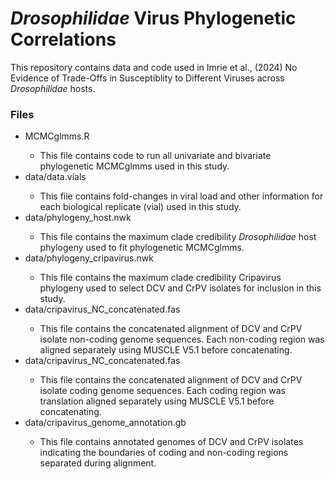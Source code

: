 # *Drosophilidae* Virus Phylogenetic Correlations

This repository contains data and code used in Imrie et al., (2024) No Evidence of Trade-Offs in Susceptiblity to Different Viruses across *Drosophilidae* hosts.

### Files
<ul>
  <li>MCMCglmms.R</li>
  <ul>
    <li>This file contains code to run all univariate and bivariate phylogenetic MCMCglmms used in this study.</li>
  </ul>
<li>data/data.vials</li>
<ul>
  <li>This file contains fold-changes in viral load and other information for each biological replicate (vial) used in this study. </li>
</ul>
  <li>data/phylogeny_host.nwk</li>
<ul>
  <li>This file contains the maximum clade credibility <em>Drosophilidae</em> host phylogeny used to fit phylogenetic MCMCglmms.</li>
</ul>
  <li>data/phylogeny_cripavirus.nwk</li>
<ul>
  <li>This file contains the maximum clade credibility Cripavirus phylogeny used to select DCV and CrPV isolates for inclusion in this study.</li>
</ul>
    <li>data/cripavirus_NC_concatenated.fas</li>
<ul>
  <li>This file contains the concatenated alignment of DCV and CrPV isolate non-coding genome sequences. Each non-coding region was aligned separately using MUSCLE V5.1 before concatenating.</li>
</ul>
    <li>data/cripavirus_NC_concatenated.fas</li>
<ul>
  <li>This file contains the concatenated alignment of DCV and CrPV isolate coding genome sequences. Each coding region was translation aligned separately using MUSCLE V5.1 before concatenating.</li>
</ul>
<li>data/cripavirus_genome_annotation.gb</li>
<ul>
  <li>This file contains annotated genomes of DCV and CrPV isolates indicating the boundaries of coding and non-coding regions separated during alignment.</li>
</ul>
</ul>
